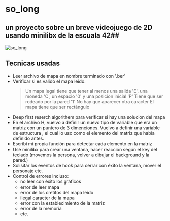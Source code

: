 # so_long
## un proyecto sobre un breve videojuego de 2D usando minilibx de la escuala 42##
![so_long](https://github.com/Gabri177/so_long/assets/152025617/507ddca0-33f5-42e7-a118-0f4834dbaeb9)

## Tecnicas usadas
* Leer archivo de mapa en nombre terminado con '.ber'
* Verificar si es valido el mapa leido.
  > Un mapa legal tiene que tener al menos una salida 'E', una moneda 'C', un espacio '0' y una posicion inicial 'P'
  > Tiene que ser rodeado por la pared '1'
  > No hay que aparecer otra caracter
  > El mapa tiene que ser rectángulo
* Deep first reserch algorithem para verificar si hay una solucion del mapa
* En el archivo H, vuelvo a definir un nuevo tipo de variable que era un matriz con un puntero de 3 dimenciones. Vuelvo a definir una variable de estructura , el cual lo uso como el elemento del matriz que había definido antes.
* Escribí mi propia función para detectar cada elemento en la matriz
* Usé minilibx para crear una ventana, hacer reacción según el key del teclado (movemos la persona, volver a dibujar el background y la pared.)
* Solisitar los eventos de hook para cerrar con éxito la ventana, mover el personaje etc.
* Control de errores incluso:
    * no leer con éxito los gráficos
    * error de leer mapa
    * error de los cretitos del mapa leido
    * ilegal caracter de la mapa
    * error con la establecimiento de la matriz
    * error de la memoria
    * etc.
